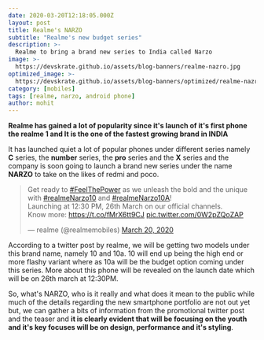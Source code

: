 ```yaml
---
date: 2020-03-20T12:18:05.000Z
layout: post
title: Realme's NARZO
subtitle: "Realme's new budget series"
description: >-
  Realme to bring a brand new series to India called Narzo
image: >-
  https://devskrate.github.io/assets/blog-banners/realme-nazro.jpg
optimized_image: >-
  https://devskrate.github.io/assets/blog-banners/optimized/realme-nazro.webp
category: [mobiles]
tags: [realme, narzo, android phone]
author: mohit
---
```


**Realme has gained a lot of popularity since it's launch of it's first phone the realme 1 and It is the one of the fastest growing brand in INDIA**
 
It has launched quiet a lot of popular phones under different series namely **C** series, the **number** series, the **pro** series and the **X** series and the company is soon going to 
launch a brand new series under the name **NARZO** to take on the likes of redmi and poco.

<blockquote class="twitter-tweet"><p lang="en" dir="ltr">Get ready to <a href="https://twitter.com/hashtag/FeelThePower?src=hash&amp;ref_src=twsrc%5Etfw">#FeelThePower</a> as we unleash the bold and the unique with <a href="https://twitter.com/hashtag/realmeNarzo10?src=hash&amp;ref_src=twsrc%5Etfw">#realmeNarzo10</a> and <a href="https://twitter.com/hashtag/realmeNarzo10A?src=hash&amp;ref_src=twsrc%5Etfw">#realmeNarzo10A</a>!<br>Launching at 12:30 PM, 26th March on our official channels.<br>Know more: <a href="https://t.co/fMrX6tt9CJ">https://t.co/fMrX6tt9CJ</a> <a href="https://t.co/0W2pZQoZAP">pic.twitter.com/0W2pZQoZAP</a></p>&mdash; realme (@realmemobiles) <a href="https://twitter.com/realmemobiles/status/1240859360428879872?ref_src=twsrc%5Etfw">March 20, 2020</a></blockquote> <script async src="https://platform.twitter.com/widgets.js" charset="utf-8"></script> 

According to a twitter post by realme, we will be getting two models under this brand name, namely 10 and 10a. 10 will end up being the high end or more flashy variant where as 10a will be the budget option coming under this series. More about this phone will be revealed on the launch date which will be on 26th march at 12:30PM.

So, what's NARZO, who is it really and what does it mean to the public while much of the details regarding the new smartphone portfolio are not out yet but, we can gather a bits of information from the promotional twitter post and the teaser and **it is clearly evident that will be focusing on the youth and it's key focuses will be on design, performance and it's styling**.

